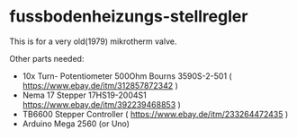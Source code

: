 # fussbodenheizungs-stellregler

This is for a very old(1979) mikrotherm valve.

Other parts needed:
- 10x Turn- Potentiometer 500Ohm Bourns 3590S-2-501 ( https://www.ebay.de/itm/312857872342 )
- Nema 17 Stepper 17HS19-2004S1  https://www.ebay.de/itm/392239468853 )
- TB6600 Stepper Controller ( https://www.ebay.de/itm/233264472435 )
- Arduino Mega 2560 (or Uno)


